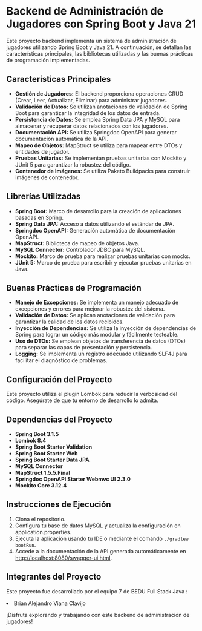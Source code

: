 <h1>Backend de Administración de Jugadores con Spring Boot y Java 21</h1>

<p>Este proyecto backend implementa un sistema de administración de jugadores utilizando Spring Boot y Java 21. A continuación, se detallan las características principales, las bibliotecas utilizadas y las buenas prácticas de programación implementadas.</p>

<h2>Características Principales</h2>
<ul>
    <li><strong>Gestión de Jugadores:</strong> El backend proporciona operaciones CRUD (Crear, Leer, Actualizar, Eliminar) para administrar jugadores.</li>
    <li><strong>Validación de Datos:</strong> Se utilizan anotaciones de validación de Spring Boot para garantizar la integridad de los datos de entrada.</li>
    <li><strong>Persistencia de Datos:</strong> Se emplea Spring Data JPA y MySQL para almacenar y recuperar datos relacionados con los jugadores.</li>
    <li><strong>Documentación API:</strong> Se utiliza Springdoc OpenAPI para generar documentación automática de la API.</li>
    <li><strong>Mapeo de Objetos:</strong> MapStruct se utiliza para mapear entre DTOs y entidades de jugador.</li>
    <li><strong>Pruebas Unitarias:</strong> Se implementan pruebas unitarias con Mockito y JUnit 5 para garantizar la robustez del código.</li>
    <li><strong>Contenedor de Imágenes:</strong> Se utiliza Paketo Buildpacks para construir imágenes de contenedor.</li>
</ul>

<h2>Librerías Utilizadas</h2>
<ul>
    <li><strong>Spring Boot:</strong> Marco de desarrollo para la creación de aplicaciones basadas en Spring.</li>
    <li><strong>Spring Data JPA:</strong> Acceso a datos utilizando el estándar de JPA.</li>
    <li><strong>Springdoc OpenAPI:</strong> Generación automática de documentación OpenAPI.</li>
    <li><strong>MapStruct:</strong> Biblioteca de mapeo de objetos Java.</li>
    <li><strong>MySQL Connector:</strong> Controlador JDBC para MySQL.</li>
    <li><strong>Mockito:</strong> Marco de prueba para realizar pruebas unitarias con mocks.</li>
    <li><strong>JUnit 5:</strong> Marco de prueba para escribir y ejecutar pruebas unitarias en Java.</li>
</ul>

<h2>Buenas Prácticas de Programación</h2>
<ul>
    <li><strong>Manejo de Excepciones:</strong> Se implementa un manejo adecuado de excepciones y errores para mejorar la robustez del sistema.</li>
    <li><strong>Validación de Datos:</strong> Se aplican anotaciones de validación para garantizar la calidad de los datos recibidos.</li>
    <li><strong>Inyección de Dependencias:</strong> Se utiliza la inyección de dependencias de Spring para lograr un código más modular y fácilmente testeable.</li>
    <li><strong>Uso de DTOs:</strong> Se emplean objetos de transferencia de datos (DTOs) para separar las capas de presentación y persistencia.</li>
    <li><strong>Logging:</strong> Se implementa un registro adecuado utilizando SLF4J para facilitar el diagnóstico de problemas.</li>
</ul>

<h2>Configuración del Proyecto</h2>
<p>Este proyecto utiliza el plugin Lombok para reducir la verbosidad del código. Asegúrate de que tu entorno de desarrollo lo admita.</p>

<h2>Dependencias del Proyecto</h2>
<ul>
    <li><strong>Spring Boot 3.1.5</strong></li>
    <li><strong>Lombok 8.4</strong></li>
    <li><strong>Spring Boot Starter Validation</strong></li>
    <li><strong>Spring Boot Starter Web</strong></li>
    <li><strong>Spring Boot Starter Data JPA</strong></li>
    <li><strong>MySQL Connector</strong></li>
    <li><strong>MapStruct 1.5.5.Final</strong></li>
    <li><strong>Springdoc OpenAPI Starter Webmvc UI 2.3.0</strong></li>
    <li><strong>Mockito Core 3.12.4</strong></li>
</ul>

<h2>Instrucciones de Ejecución</h2>
<ol>
    <li>Clona el repositorio.</li>
    <li>Configura tu base de datos MySQL y actualiza la configuración en application.properties.</li>
    <li>Ejecuta la aplicación usando tu IDE o mediante el comando <code>./gradlew bootRun</code>.</li>
    <li>Accede a la documentación de la API generada automáticamente en <a href="http://localhost:8080/swagger-ui.html">http://localhost:8080/swagger-ui.html</a>.</li>
</ol>

<h2>Integrantes del Proyecto</h2>
<p>Este proyecto fue desarrollado por el equipo 7 de BEDU Full Stack Java :</p>
    <li>Brian Alejandro Viana Clavijo</li>


<p>¡Disfruta explorando y trabajando con este backend de administración de jugadores!</p>
